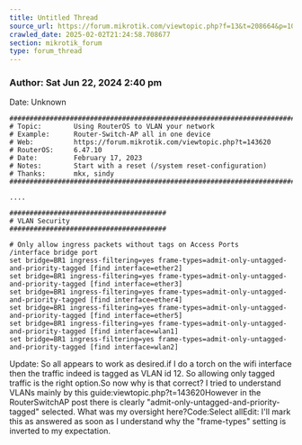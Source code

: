 ```yaml
---
title: Untitled Thread
source_url: https://forum.mikrotik.com/viewtopic.php?f=13&t=208664&p=1084225#p1084225
crawled_date: 2025-02-02T21:24:58.708677
section: mikrotik_forum
type: forum_thread
---
```


### Author: Sat Jun 22, 2024 2:40 pm
Date: Unknown

```
###############################################################################
# Topic:		Using RouterOS to VLAN your network
# Example:		Router-Switch-AP all in one device
# Web:			https://forum.mikrotik.com/viewtopic.php?t=143620
# RouterOS:		6.47.10
# Date:			February 17, 2023
# Notes:		Start with a reset (/system reset-configuration)
# Thanks:		mkx, sindy
###############################################################################

....

#######################################
# VLAN Security
#######################################

# Only allow ingress packets without tags on Access Ports
/interface bridge port
set bridge=BR1 ingress-filtering=yes frame-types=admit-only-untagged-and-priority-tagged [find interface=ether2]
set bridge=BR1 ingress-filtering=yes frame-types=admit-only-untagged-and-priority-tagged [find interface=ether3]
set bridge=BR1 ingress-filtering=yes frame-types=admit-only-untagged-and-priority-tagged [find interface=ether4]
set bridge=BR1 ingress-filtering=yes frame-types=admit-only-untagged-and-priority-tagged [find interface=ether5]
set bridge=BR1 ingress-filtering=yes frame-types=admit-only-untagged-and-priority-tagged [find interface=wlan1]
set bridge=BR1 ingress-filtering=yes frame-types=admit-only-untagged-and-priority-tagged [find interface=wlan2]
```

Update: So all appears to work as desired.if I do a torch on the wifi interface then the traffic indeed is tagged as VLAN id 12. So allowing only tagged traffic is the right option.So now why is that correct? I tried to understand VLANs mainly by this guide:viewtopic.php?t=143620However in the RouterSwitchAP post there is clearly "admit-only-untagged-and-priority-tagged" selected. What was my oversight here?Code:Select allEdit: I'll mark this as answered as soon as I understand why the "frame-types" setting is inverted to my expectation.


